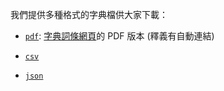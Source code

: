 我們提供多種格式的字典檔供大家下載：

- [`pdf`](https://favorlanglang.github.io/dict/favorlang_dict_transcribed.pdf): [字典詞條網頁](./dict.html)的 PDF 版本 (釋義有自動連結)

- [`csv`](https://favorlanglang.github.io/dict/dict.csv)

- [`json`](https://favorlanglang.github.io/dict/dict.json)
